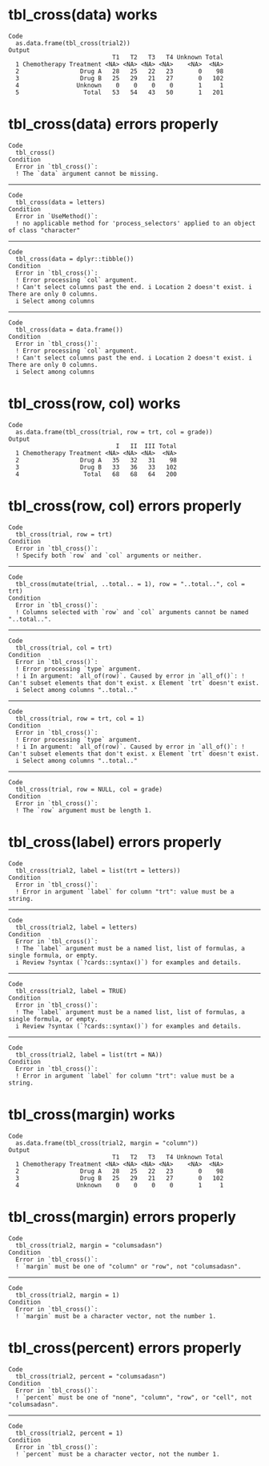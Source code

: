 # tbl_cross(data) works

    Code
      as.data.frame(tbl_cross(trial2))
    Output
                                 T1   T2   T3   T4 Unknown Total
      1 Chemotherapy Treatment <NA> <NA> <NA> <NA>    <NA>  <NA>
      2                 Drug A   28   25   22   23       0    98
      3                 Drug B   25   29   21   27       0   102
      4                Unknown    0    0    0    0       1     1
      5                  Total   53   54   43   50       1   201

# tbl_cross(data) errors properly

    Code
      tbl_cross()
    Condition
      Error in `tbl_cross()`:
      ! The `data` argument cannot be missing.

---

    Code
      tbl_cross(data = letters)
    Condition
      Error in `UseMethod()`:
      ! no applicable method for 'process_selectors' applied to an object of class "character"

---

    Code
      tbl_cross(data = dplyr::tibble())
    Condition
      Error in `tbl_cross()`:
      ! Error processing `col` argument.
      ! Can't select columns past the end. i Location 2 doesn't exist. i There are only 0 columns.
      i Select among columns

---

    Code
      tbl_cross(data = data.frame())
    Condition
      Error in `tbl_cross()`:
      ! Error processing `col` argument.
      ! Can't select columns past the end. i Location 2 doesn't exist. i There are only 0 columns.
      i Select among columns

# tbl_cross(row, col) works

    Code
      as.data.frame(tbl_cross(trial, row = trt, col = grade))
    Output
                                  I   II  III Total
      1 Chemotherapy Treatment <NA> <NA> <NA>  <NA>
      2                 Drug A   35   32   31    98
      3                 Drug B   33   36   33   102
      4                  Total   68   68   64   200

# tbl_cross(row, col) errors properly

    Code
      tbl_cross(trial, row = trt)
    Condition
      Error in `tbl_cross()`:
      ! Specify both `row` and `col` arguments or neither.

---

    Code
      tbl_cross(mutate(trial, ..total.. = 1), row = "..total..", col = trt)
    Condition
      Error in `tbl_cross()`:
      ! Columns selected with `row` and `col` arguments cannot be named "..total..".

---

    Code
      tbl_cross(trial, col = trt)
    Condition
      Error in `tbl_cross()`:
      ! Error processing `type` argument.
      ! i In argument: `all_of(row)`. Caused by error in `all_of()`: ! Can't subset elements that don't exist. x Element `trt` doesn't exist.
      i Select among columns "..total.."

---

    Code
      tbl_cross(trial, row = trt, col = 1)
    Condition
      Error in `tbl_cross()`:
      ! Error processing `type` argument.
      ! i In argument: `all_of(row)`. Caused by error in `all_of()`: ! Can't subset elements that don't exist. x Element `trt` doesn't exist.
      i Select among columns "..total.."

---

    Code
      tbl_cross(trial, row = NULL, col = grade)
    Condition
      Error in `tbl_cross()`:
      ! The `row` argument must be length 1.

# tbl_cross(label) errors properly

    Code
      tbl_cross(trial2, label = list(trt = letters))
    Condition
      Error in `tbl_cross()`:
      ! Error in argument `label` for column "trt": value must be a string.

---

    Code
      tbl_cross(trial2, label = letters)
    Condition
      Error in `tbl_cross()`:
      ! The `label` argument must be a named list, list of formulas, a single formula, or empty.
      i Review ?syntax (`?cards::syntax()`) for examples and details.

---

    Code
      tbl_cross(trial2, label = TRUE)
    Condition
      Error in `tbl_cross()`:
      ! The `label` argument must be a named list, list of formulas, a single formula, or empty.
      i Review ?syntax (`?cards::syntax()`) for examples and details.

---

    Code
      tbl_cross(trial2, label = list(trt = NA))
    Condition
      Error in `tbl_cross()`:
      ! Error in argument `label` for column "trt": value must be a string.

# tbl_cross(margin) works

    Code
      as.data.frame(tbl_cross(trial2, margin = "column"))
    Output
                                 T1   T2   T3   T4 Unknown Total
      1 Chemotherapy Treatment <NA> <NA> <NA> <NA>    <NA>  <NA>
      2                 Drug A   28   25   22   23       0    98
      3                 Drug B   25   29   21   27       0   102
      4                Unknown    0    0    0    0       1     1

# tbl_cross(margin) errors properly

    Code
      tbl_cross(trial2, margin = "columsadasn")
    Condition
      Error in `tbl_cross()`:
      ! `margin` must be one of "column" or "row", not "columsadasn".

---

    Code
      tbl_cross(trial2, margin = 1)
    Condition
      Error in `tbl_cross()`:
      ! `margin` must be a character vector, not the number 1.

# tbl_cross(percent) errors properly

    Code
      tbl_cross(trial2, percent = "columsadasn")
    Condition
      Error in `tbl_cross()`:
      ! `percent` must be one of "none", "column", "row", or "cell", not "columsadasn".

---

    Code
      tbl_cross(trial2, percent = 1)
    Condition
      Error in `tbl_cross()`:
      ! `percent` must be a character vector, not the number 1.

